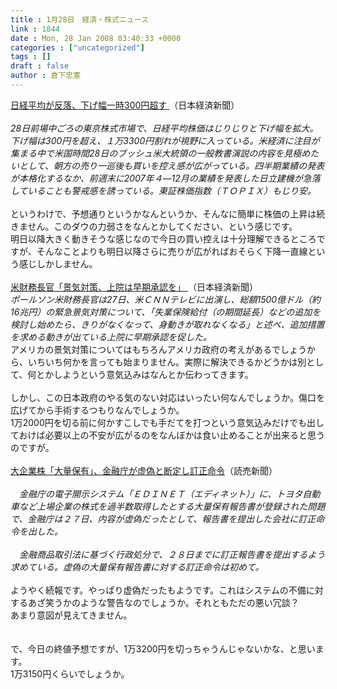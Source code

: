 ```yaml
---
title : 1月28日　経済・株式ニュース
link : 1844
date : Mon, 28 Jan 2008 03:40:33 +0000
categories : ["uncategorized"]
tags : []
draft : false
author : 倉下忠憲
---
```


<A HREF="http://www.nikkei.co.jp/news/main/20080128NT000Y16228012008.html" TARGET="_blank">日経平均が反落、下げ幅一時300円超す </A>（日本経済新聞）<BR><BR><I>28日前場中ごろの東京株式市場で、日経平均株価はじりじりと下げ幅を拡大。下げ幅は300円を超え、１万3300円割れが視野に入っている。米経済に注目が集まる中で米国時間28日のブッシュ米大統領の一般教書演説の内容を見極めたいとして、朝方の売り一巡後も買いを控え感が広がっている。四半期業績の発表が本格化するなか、前週末に2007年４―12月の業績を発表した日立建機が急落していることも警戒感を誘っている。東証株価指数（ＴＯＰＩＸ）もじり安。 </I><BR><BR>というわけで、予想通りというかなんというか、そんなに簡単に株価の上昇は続きません。このダウの力弱さをなんとかしてください、という感じです。<BR>明日以降大きく動きそうな感じなので今日の買い控えは十分理解できるところですが、そんなことよりも明日以降さらに売りが広がればおそらく下降一直線という感じしかしません。<BR><BR><A HREF="http://www.nikkei.co.jp/news/main/20080128AT2M2800I28012008.html" TARGET="_blank">米財務長官「景気対策、上院は早期承認を」 </A>（日本経済新聞）<BR><I>ポールソン米財務長官は27日、米ＣＮＮテレビに出演し、総額1500億ドル（約16兆円）の緊急景気対策について、「失業保険給付（の期間延長）などの追加を検討し始めたら、きりがなくなって、身動きが取れなくなる」と述べ、追加措置を求める動きが出ている上院に早期承認を促した。 </I><BR>アメリカの景気対策についてはもちろんアメリカ政府の考えがあるでしょうから、いちいち何かを言っても始まりません。実際に解決できるかどうかは別として、何とかしようという意気込みはなんとか伝わってきます。<BR><BR>しかし、この日本政府のやる気のない対応はいったい何なんでしょうか。傷口を広げてから手術するつもりなんでしょうか。<BR>1万2000円を切る前に何かすこしでも手だてを打つという意気込みだけでも出しておけば必要以上の不安が広がるのをなんぼかは食い止めることが出来ると思うのですが。<BR><BR><A HREF="http://www.yomiuri.co.jp/national/news/20080127-OYT1T00737.htm?from=top" TARGET="_blank">大企業株「大量保有」、金融庁が虚偽と断定し訂正命令</A>（読売新聞）<BR><BR><I>　金融庁の電子開示システム「ＥＤＩＮＥＴ（エディネット）」に、トヨタ自動車など上場企業の株式を過半数取得したとする大量保有報告書が登録された問題で、金融庁は２７日、内容が虚偽だったとして、報告書を提出した会社に訂正命令を出した。<BR><BR>　金融商品取引法に基づく行政処分で、２８日までに訂正報告書を提出するよう求めている。虚偽の大量保有報告書に対する訂正命令は初めて。</I><BR><BR>ようやく続報です。やっぱり虚偽だったもようです。これはシステムの不備に対するあざ笑うかのような警告なのでしょうか。それともただの悪い冗談？<BR>あまり意図が見えてきません。<BR><BR><BR>で、今日の終値予想ですが、1万3200円を切っちゃうんじゃないかな、と思います。<BR>1万3150円くらいでしょうか。<BR><BR><BR><BR><BR><br><br>
